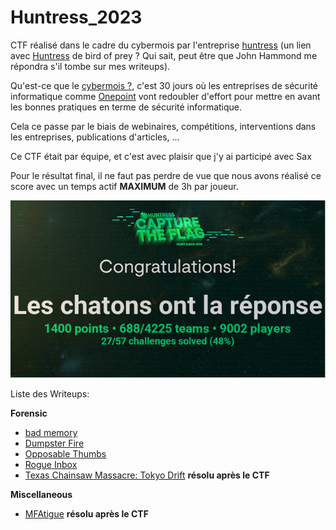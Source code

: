 # Huntress_2023

CTF réalisé dans le cadre du cybermois par l'entreprise [huntress](https://www.huntress.com) (un lien avec [Huntress](https://dccomics.warnerbros.fr/articles/les-heros-dc/birds-of-prey-portrait-huntress) de bird of prey ? Qui sait, peut être que John Hammond me répondra s'il tombe sur mes writeups).

Qu'est-ce que le [cybermois ?](https://www.cybermalveillance.gouv.fr/tous-nos-contenus/actualites/cybermois-092023), c'est 30 jours où les entreprises de sécurité informatique comme [Onepoint](https://www.groupeonepoint.com) vont redoubler d'effort pour mettre en avant les bonnes pratiques en terme de sécurité informatique.

Cela ce passe par le biais de webinaires, compétitions, interventions dans les entreprises, publications d'articles, …

Ce CTF était par équipe, et c'est avec plaisir que j'y ai participé avec Sax

Pour le résultat final, il ne faut pas perdre de vue que nous avons réalisé ce score avec un temps actif __MAXIMUM__ de 3h par joueur.

![](./IMG/image_3.png)

Liste des Writeups:

__Forensic__

* [bad memory](./Forensic/Bad%20memory_RESOLU/readme.md)
* [Dumpster Fire](./Forensic/Dumpster%20Fire_RESOLU/readme.md)
* [Opposable Thumbs](./Forensic/Opposable%20Thumbs_RESOLU/readme.md)
* [Rogue Inbox](./Forensic/Rogue%20Inbox_RESOLU/readme.md)
* [Texas Chainsaw Massacre: Tokyo Drift](./Forensic/Texas%20Chainsaw%20Massacre:%20Tokyo%20Drift/readme.md) __résolu après le CTF__

__Miscellaneous__

* [MFAtigue](./Miscellaneous/MFAtigue_RESOLU/readme.md) __résolu après le CTF__
